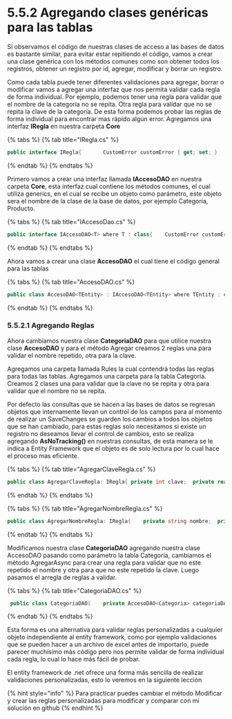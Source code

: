 # 5.5.2 Agregando clases genéricas para las tablas

Si observamos el código de nuestras clases de acceso a las bases de datos es bastante similar, para evitar estar repitiendo el código, vamos a crear una clase genérica con los métodos comunes como son obtener todos los registros, obtener un registro por id, agregar, modificar y borrar un registro.

Como cada tabla puede tener diferentes validaciones para agregar, borrar o modificar vamos a agregar una interfaz que nos permita validar cada regla de forma individual. Por ejemplo, podemos tener una regla para validar que el nombre de la categoría no se repita. Otra regla para validar que no se repita la clave de la categoría. De esta forma podemos probar las reglas de forma individual para encontrar mas rápido algún error. Agregamos una interfaz **IRegla** en nuestra carpeta **Core**

{% tabs %}
{% tab title="IRegla.cs" %}
```csharp
public interface IRegla{       CustomError customError { get; set; }    bool ValidarRegla();}
```
{% endtab %}
{% endtabs %}

Primero vamos a crear una interfaz llamada **IAccesoDAO** en nuestra carpeta **Core**, esta interfaz cual contiene los métodos comunes, el cual utiliza generics, en el cual se recibe un objeto como parámetro, este objeto sera el nombre de la clase de la base de datos, por ejemplo Categoria, Producto.

{% tabs %}
{% tab title="IAccesoDao.cs" %}
```csharp
public interface IAccesoDAO<T> where T : class{    CustomError customError { get; set; }    Task<List<T>> ObtenerTodoAsync();           Task<T> ObtenerPorIdAsync(int id);    Task<bool> AgregarAsync(T registro, List<IRegla> reglas);    Task<bool> ModificarAsync(T registro, List<IRegla> reglas);    Task<bool> BorraAsync(int id, List<IRegla> reglas);}
```
{% endtab %}
{% endtabs %}

Ahora vamos a crear una clase **AccesoDAO** el cual tiene el código general para las tablas

{% tabs %}
{% tab title="AccesoDAO.cs" %}
```csharp
public class AccesoDAO<TEntity> : IAccesoDAO<TEntity> where TEntity : class{    private readonly CaducaContext contexto;    private readonly LocService localizacion;    public CustomError customError { get; set; }    public AccesoDAO(CaducaContext context, LocService locService)    {        this.contexto = context;        this.localizacion = locService;    }    public async Task<bool> AgregarAsync(TEntity registro,                                          List<IRegla> reglas)    {               foreach(var regla in reglas)        {            if (!regla.ValidarRegla())            {                customError = regla.customError;                return false;            }        }        contexto.Set<TEntity>().Add(registro);        await contexto.SaveChangesAsync();        return true;    }    public async Task<bool> BorraAsync(int id, List<IRegla> reglas,                                       string nombreTabla)    {                var registro = await ObtenerPorIdAsync(id);         if (registro == null)         {             customError = new CustomError(404, String.Format(               this.localizacion.GetLocalizedHtmlString("NotFound"),                   nombreTabla), "Id");             return false;          }          foreach(var regla in reglas)          {              if (!regla.ValidarRegla())              {                  customError = regla.customError;                  return false;              }          }          contexto.Set<TEntity>().Remove(registro);          await contexto.SaveChangesAsync();          return true;    }    public async Task<bool> ModificarAsync(TEntity registro,                                             List<IRegla> reglas)    {                   foreach(var regla in reglas)        {            if (!regla.ValidarRegla())            {                customError = regla.customError;                return false;            }        }        contexto.Entry(registro).State = EntityState.Modified;        await contexto.SaveChangesAsync();        return true;    }            public  async Task<TEntity> ObtenerPorIdAsync(int id)    {            return await contexto.Set<TEntity>().FindAsync(id);    }     public async Task<List<TEntity>> ObtenerTodoAsync()     {         return await contexto.Set<TEntity>().ToListAsync();     }     }
```
{% endtab %}
{% endtabs %}

### 5.5.2.1 Agregando Reglas

Ahora cambiamos nuestra clase **CategoriaDAO** para que utilice nuestra clase **AccesoDAO** y para el método Agregar creamos 2 reglas una para validar el nombre repetido, otra para la clave.

Agregamos una carpeta llamada Rules la cual contendrá todas las reglas para todas las tablas. Agregamos una carpeta para la tabla Categoría. Creamos 2 clases una para validar que la clave no se repita y otra para validar que el nombre no se repita.

Por defecto las consultas que se hacen a las bases de datos se regresan objetos que internamente llevan un control de los campos para al momento de realizar un SaveChanges se guarden los cambios a todos los objetos que se han cambiado, para estas reglas solo necesitamos si existe un registro no deseamos llevar el control de cambios, esto se realiza agregando **AsNoTracking\(\)** en nuestras consultas, de esta manera se le indica a Entity Framework que el objeto es de solo lectura por lo cual hace el proceso mas eficiente.

{% tabs %}
{% tab title="AgregarClaveRegla.cs" %}
```csharp
public class AgregarClaveRegla: IRegla{	private int clave;	private readonly CaducaContext contexto;	private readonly LocService localizacion;	public AgregarClaveRegla(int clave, CaducaContext context,	                          LocService locService)	{		this.clave = clave;		this.contexto = context;		this.localizacion = locService;	}	public CustomError customError { get; set; }   	public bool ValidarRegla()	{		var registroRepetido = contexto.Categoria.AsNoTracking()		                    .FirstOrDefault(c => c.Clave == clave);		if (registroRepetido != null)		{			customError = new CustomError(400, String.Format(			this.localizacion.GetLocalizedHtmlString("Repeteaded"),			 "categoría", "clave"), "Clave");			return false;		}		return true;	}}
```
{% endtab %}
{% endtabs %}

{% tabs %}
{% tab title="AgregarNombreRegla.cs" %}
```csharp
public class AgregarNombreRegla: IRegla{	private string nombre;	private readonly CaducaContext contexto;	private readonly LocService localizacion;	public AgregarNombreRegla(string nombre, CaducaContext context,	                          LocService locService)	{		this.nombre = nombre;		this.contexto = context;		this.localizacion = locService;	}	public CustomError customError { get; set; }	public bool ValidarRegla()	{		var registroRepetido = contexto.Categoria.AsNoTracking()		                .FirstOrDefault(c => c.Nombre == nombre);		if (registroRepetido != null)		{			customError = new CustomError(400, String.Format(			  this.localizacion.GetLocalizedHtmlString("Repeteaded"),			 "categoría", "nombre"), "Nombre");			return false;		}		return true;	}}
```
{% endtab %}
{% endtabs %}

Modificamos nuestra clase **CategoriaDAO** agregando nuestra clase AccesoDAO pasando como parámetro la tabla Categoria, cambiamos el método AgregarAsync para crear una regla para validar que no este repetido el nombre y otra para que no este repetido la clave. Luego pasamos el arregla de reglas a validar.

{% tabs %}
{% tab title="CategoriaDAO.cs" %}
```csharp
 public class CategoriaDAO{    private AccesoDAO<Categoria> categoriaDAO;        public async Task<List<Categoria>> ObtenerTodoAsync()    {        return await categoriaDAO.ObtenerTodoAsync();    }        public async Task<Categoria> ObtenerPorIdAsync(int id)    {         return await categoriaDAO.ObtenerPorIdAsync(id);    }        public async Task<bool> AgregarAsync(Categoria categoria)    {        //Reglas para validar        AgregarNombreRegla nombreRepetido =                  new AgregarNombreRegla(categoria.Nombre,                                              contexto, localizacion);        AgregarClaveRegla claveRepetido =                  new AgregarClaveRegla(categoria.Clave,                                             contexto, localizacion);        //Lista de reglas a validar        List<IRegla> reglas = new List<Core.IRegla>();        reglas.Add(nombreRepetido);        reglas.Add(claveRepetido);        if (await categoriaDAO.AgregarAsync(categoria, reglas))            return true;        else        {            customError = categoriaDAO.customError;            return false;        }    }        public async Task<bool> BorraAsync(int id)    {       if (await categoriaDAO.BorraAsync(id, new List<IRegla>(),                                       "La categoría")) return true;       else       {           customError = categoriaDAO.customError;           return false;        }    }  }
```
{% endtab %}
{% endtabs %}

Esta forma es una alternativa para validar reglas personalizadas a cualquier objeto independiente al entity framework, como por ejemplo validaciones que se pueden hacer a un archivo de excel antes de importarlo, puede parecer muchísimo más código pero nos permite validar de forma individual cada regla, lo cual lo hace más fácil de probar.

El entity framework de .net ofrece una forma más sencilla de realizar validaciones personalizadas, esto lo veremos en la siguiente lección

{% hint style="info" %}
Para practicar puedes cambiar el método Modificar y crear las reglas personalizadas para modificar y comparar con mi solución en github
{% endhint %}

